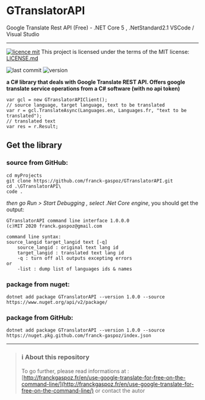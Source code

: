 # GTranslatorAPI
Google Translate Rest API (Free) - .NET Core 5 , .NetStandard2.1
VSCode / Visual Studio
<hr>

[![licence mit](https://img.shields.io/badge/licence-MIT-blue.svg)](license.md) This project is licensed under the terms of the MIT license: [LICENSE.md](LICENSE.md)  

![last commit](https://img.shields.io/github/last-commit/franck-gaspoz/GTranslatorAPI?style=plastic)
![version](https://img.shields.io/github/v/tag/franck-gaspoz/GTranslatorAPI?style=plastic)

**a C# library that deals with Google Translate REST API. Offers google translate service operations from a C# software (with no api token)**

```CSharp
var gcl = new GTranslatorAPIClient();
// source language, target language, text to be translated
var r = gcl.TranslateAsync(Languages.en, Languages.fr, "text to be translated");
// translated text
var res = r.Result; 
```

## Get the library
### source from GitHub:
```Dos
cd myProjects
git clone https://github.com/franck-gaspoz/GTranslatorAPI.git
cd .\GTranslatorAPI\
code .
```
*then go Run > Start Debugging , select .Net Core engine*, you should get the output:
```Dos
GTranslatorAPI command line interface 1.0.0.0
(c)MIT 2020 franck.gaspoz@gmail.com

command line syntax:
source_langid target_langid text [-q]
    source_langid : original text lang id
    target_langid : translated text lang id
    -q : turn off all outputs excepting errors
or
    -list : dump list of languages ids & names
```
### package from nuget:
```Dos
dotnet add package GTranslatorAPI --version 1.0.0 --source https://www.nuget.org/api/v2/package/
```

### package from GitHub:
```Dos
dotnet add package GTranslatorAPI --version 1.0.0 --source https://nuget.pkg.github.com/franck-gaspoz/index.json
```

<hr>

> ### :information_source: About this repository
> To go further, please read informations at : [http://franckgaspoz.fr/en/use-google-translate-for-free-on-the-command-line/](http://franckgaspoz.fr/en/use-google-translate-for-free-on-the-command-line/) or contact the autor
